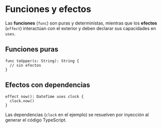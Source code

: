 # Funciones y efectos

Las **funciones** (`func`) son puras y deterministas, mientras que los **efectos** (`effect`) interactúan con el exterior y deben declarar sus capacidades en `uses`.

## Funciones puras

```intentlang
func toUpper(s: String): String {
  // sin efectos
}
```

## Efectos con dependencias

```intentlang
effect now(): DateTime uses clock {
  clock.now()
}
```

Las dependencias (`clock` en el ejemplo) se resuelven por inyección al generar el código TypeScript.
